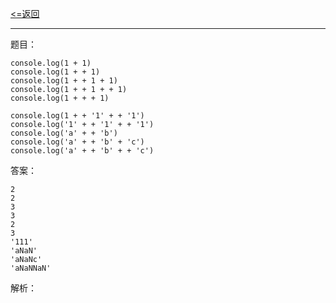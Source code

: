[<=返回](./index.md)
<hr/>

题目：
```
console.log(1 + 1)
console.log(1 + + 1)
console.log(1 + + 1 + 1)
console.log(1 + + 1 + + 1)
console.log(1 + + + 1)

console.log(1 + + '1' + + '1')
console.log('1' + + '1' + + '1')
console.log('a' + + 'b')
console.log('a' + + 'b' + 'c')
console.log('a' + + 'b' + + 'c')
```

答案：
```
2
2
3
3
2
3
'111'
'aNaN'
'aNaNc'
'aNaNNaN'
```

解析：
